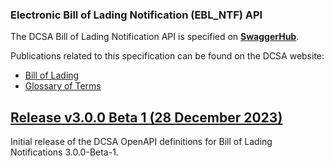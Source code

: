 ### Electronic Bill of Lading Notification (EBL_NTF) API

The DCSA Bill of Lading Notification API is specified on [**SwaggerHub**](https://app.swaggerhub.com/apis/dcsaorg/DCSA_EBL_NTF).

Publications related to this specification can be found on the DCSA website:
- [Bill of Lading](https://dcsa.org/standards/ebill-of-lading/)
- [Glossary of Terms](https://knowledge.dcsa.org/s/glossary)

<a name="v300B1"></a>[Release v3.0.0 Beta 1 (28 December 2023)](https://app.swaggerhub.com/apis-docs/dcsaorg/DCSA_EBL_NTF/3.0.0-Beta-1)
---
Initial release of the DCSA OpenAPI definitions for Bill of Lading Notifications 3.0.0-Beta-1.
